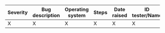 | Severity                                  	|    Bug description | Operating system  | Steps | Date raised | ID tester/Name | Actual state 
|----------------------------------------------	|-----------------------------------------	|-------------------------------------	|-------------------------------------	|-------------------------------------	|-------------------------------------	|-------------------------------------	|
| X | X | X | X |  X |  X |  X |       